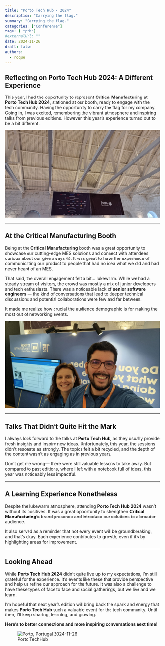 ```yaml
---
title: "Porto Tech Hub - 2024"
description: "Carrying the flag."
summary: "Carrying the flag."
categories: ["Conference"]
tags: [ "pth"]
#externalUrl: ""
date: 2024-11-26
draft: false
authors:
  - roque
---
```


## Reflecting on Porto Tech Hub 2024: A Different Experience  

This year, I had the opportunity to represent **Critical Manufacturing** at **Porto Tech Hub 2024**, stationed at our booth, ready to engage with the tech community. Having the opportunity to carry the flag for my company. Going in, I was excited, remembering the vibrant atmosphere and inspiring talks from previous editions. However, this year’s experience turned out to be a bit different.  

![pth 2024](./img/pth.jpg)

---

## At the Critical Manufacturing Booth  

Being at the **Critical Manufacturing** booth was a great opportunity to showcase our cutting-edge MES solutions and connect with attendees curious about our give aways 😛. It was great to have the experience of communicating our product to people that had no idea what we did and had never heard of an MES.

That said, the overall engagement felt a bit... lukewarm. While we had a steady stream of visitors, the crowd was mostly a mix of junior developers and tech enthusiasts. There was a noticeable lack of **senior software engineers** — the kind of conversations that lead to deeper technical discussions and potential collaborations were few and far between.  

It made me realize how crucial the audience demographic is for making the most out of networking events.  

![At the booth](./img/booth.jpg)

---

## Talks That Didn’t Quite Hit the Mark  

I always look forward to the talks at **Porto Tech Hub**, as they usually provide fresh insights and inspire new ideas. Unfortunately, this year, the sessions didn’t resonate as strongly. The topics felt a bit recycled, and the depth of the content wasn’t as engaging as in previous years.  

Don’t get me wrong—  there were still valuable lessons to take away. But compared to past editions, where I left with a notebook full of ideas, this year was noticeably less impactful.  

---

## A Learning Experience Nonetheless  

Despite the lukewarm atmosphere, attending **Porto Tech Hub 2024** wasn’t without its positives. It was a great opportunity to strengthen **Critical Manufacturing’s** brand presence and introduce our solutions to a broader audience.  

It also served as a reminder that not every event will be groundbreaking, and that’s okay. Each experience contributes to growth, even if it’s by highlighting areas for improvement.  

---

## Looking Ahead  

While **Porto Tech Hub 2024** didn’t quite live up to my expectations, I’m still grateful for the experience. It’s events like these that provide perspective and help us refine our approach for the future. It was also a challenge to have these types of face to face and social gatherings, but we live and we learn.

I’m hopeful that next year’s edition will bring back the spark and energy that makes **Porto Tech Hub** such a valuable event for the tech community. Until then, I’ll keep sharing, learning, and growing.  

**Here’s to better connections and more inspiring conversations next time!**  

<figure>
    <img src="https://encrypted-tbn0.gstatic.com/images?q=tbn:ANd9GcSs9S8IRkOmg9iAAP07hjVyF1ty49EcsCbvAnYuivf4vzpQ3ugmZM3SwI4QjbnojjmUXqw&usqp=CAU" width="50%" height="50%" class="center"
         alt="Porto, Portugal 2024-11-26">
    <figcaption class="center">Porto TechHub</figcaption>
</figure>
